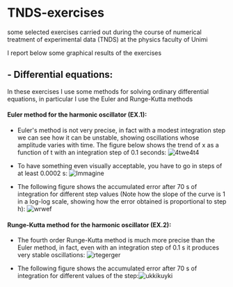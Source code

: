 # TNDS-exercises
some selected exercises carried out during the course of numerical treatment of experimental data (TNDS) at the physics faculty of Unimi

I report below some graphical results of the exercises


## - Differential equations:
In these exercises I use some methods for solving ordinary differential equations, in particular I use the Euler and Runge-Kutta methods

#### Euler method for the harmonic oscillator (EX.1): 
- Euler's method is not very precise, in fact with a modest integration step we can see how it can be unstable, showing oscillations whose amplitude varies with time. The figure below shows the trend of x as a function of t with an integration step of 0.1 seconds:
![4twe4t4](https://user-images.githubusercontent.com/72387126/175076875-1dd7f529-3b32-477b-a9ae-97599af3ae7c.png)


- To have something even visually acceptable, you have to go in steps of at least 0.0002 s:
![Immagine](https://user-images.githubusercontent.com/72387126/175077389-81f4274f-2ff6-4fa0-a856-952481339f72.png)


- The following figure shows the accumulated error after 70 s of integration for different step values (Note how the slope of the curve is 1 in a log-log scale, showing how the error obtained is proportional to step h):
![wrwef](https://user-images.githubusercontent.com/72387126/175078347-6d452e29-23e7-4265-bb4c-e984dda7e9f2.png)


#### Runge-Kutta method for the harmonic oscillator (EX.2):
- The fourth order Runge-Kutta method is much more precise than the Euler method, in fact, even with an integration step of 0.1 s it produces very stable oscillations:
![rtegerger](https://user-images.githubusercontent.com/72387126/175080026-6af50642-2dbb-400d-bff6-c5861d7e4156.png)


- The following figure shows the accumulated error after 70 s of integration for different values of the step:![ukkikuyki](https://user-images.githubusercontent.com/72387126/175080265-cbbc0a99-c128-40bb-a701-c159efd01cb9.png)
